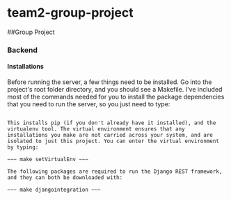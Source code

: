 # team2-group-project

##Group Project


### Backend

#### Installations

Before running the server, a few things need to be installed. Go into the project's root folder directory, and you should see a Makefile. I've included most of the commands needed for you to install the package dependencies that you need to run the server, so you just need to type:

~~~ make getPythonPackages ~~~

This installs pip (if you don't already have it installed), and the virtualenv tool. The virtual environment ensures that any installations you make are not carried across your system, and are isolated to just this project. You can enter the virtual environment by typing:

~~~ make setVirtualEnv ~~~

The following packages are required to run the Django REST framework, and they can both be downloaded with:

~~~ make djangointegration ~~~

